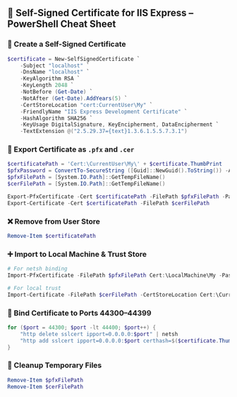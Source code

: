 
## 🔐 Self-Signed Certificate for IIS Express – PowerShell Cheat Sheet

### 📌 Create a Self-Signed Certificate

```powershell
$certificate = New-SelfSignedCertificate `
    -Subject "localhost" `
    -DnsName "localhost" `
    -KeyAlgorithm RSA `
    -KeyLength 2048 `
    -NotBefore (Get-Date) `
    -NotAfter (Get-Date).AddYears(5) `
    -CertStoreLocation "cert:CurrentUser\My" `
    -FriendlyName "IIS Express Development Certificate" `
    -HashAlgorithm SHA256 `
    -KeyUsage DigitalSignature, KeyEncipherment, DataEncipherment `
    -TextExtension @("2.5.29.37={text}1.3.6.1.5.5.7.3.1")
```

### 📁 Export Certificate as `.pfx` and `.cer`

```powershell
$certificatePath = 'Cert:\CurrentUser\My\' + $certificate.ThumbPrint
$pfxPassword = ConvertTo-SecureString ([Guid]::NewGuid().ToString()) -AsPlainText -Force
$pfxFilePath = [System.IO.Path]::GetTempFileName()
$cerFilePath = [System.IO.Path]::GetTempFileName()

Export-PfxCertificate -Cert $certificatePath -FilePath $pfxFilePath -Password $pfxPassword
Export-Certificate -Cert $certificatePath -FilePath $cerFilePath
```

### ❌ Remove from User Store

```powershell
Remove-Item $certificatePath
```

### ➕ Import to Local Machine & Trust Store

```powershell
# For netsh binding
Import-PfxCertificate -FilePath $pfxFilePath Cert:\LocalMachine\My -Password $pfxPassword -Exportable

# For local trust
Import-Certificate -FilePath $cerFilePath -CertStoreLocation Cert:\CurrentUser\Root
```

### 🔗 Bind Certificate to Ports 44300–44399

```powershell
for ($port = 44300; $port -lt 44400; $port++) {
    "http delete sslcert ipport=0.0.0.0:$port" | netsh
    "http add sslcert ipport=0.0.0.0:$port certhash=$($certificate.Thumbprint) appid=`"{214124cd-d05b-4309-9af9-9caa44b2b74a}`"" | netsh
}
```

### 🧹 Cleanup Temporary Files

```powershell
Remove-Item $pfxFilePath
Remove-Item $cerFilePath
```


